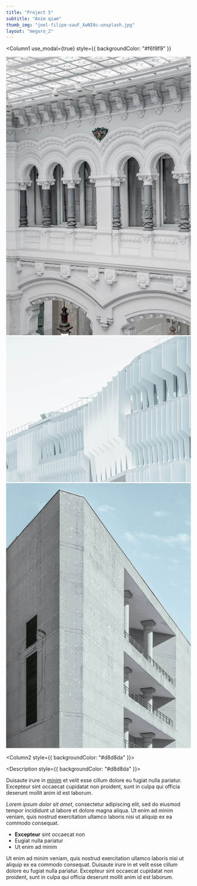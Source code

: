 ```yaml
---
title: "Project 5"
subtitle: "Anim qiam"
thumb_img: "joel-filipe-vauF_XwNI0c-unsplash.jpg"
layout: "meguro_2"
---
```


<Column1
	use_modal={true}
	style={{ backgroundColor: "#f6f8f9" }}
>

![This is the image description](joel-filipe-vauF_XwNI0c-unsplash.jpg)
![This is the image description](joel-filipe-_Di_gyxSdSk-unsplash.jpg)
![This is the image description](joel-filipe-HiOgJdpg0qo-unsplash.jpg)

</Column1>

<Column2 style={{ backgroundColor: "#d8d8da" }}>

<Title style={{ backgroundColor: "#d8d8da" }}>

# [Project 5](/project-5)

## Ut enim veniam

---

<Info li_separator="|">

- **Elit**: nostrud
- **Resse**: 835
- **Anim id**: enim, tempor, sed, dole
- [Voluptate](https://example.com)

</Info>

</Title>

<Description style={{ backgroundColor: "#d8d8da" }}>

Duisaute irure in [minim](https://example.com) et velit esse cillum dolore eu fugiat nulla pariatur. Excepteur sint occaecat cupidatat non proident, sunt in culpa qui officia deserunt mollit anim id est laborum.

*Lorem ipsum dolor sit amet*, consectetur adipiscing elit, sed do eiusmod tempor incididunt ut labore et dolore magna aliqua. Ut enim ad minim veniam, quis nostrud exercitation ullamco laboris nisi ut aliquip ex ea commodo consequat.

- **Excepteur** sint occaecat non
- Eugiat nulla pariatur
- Ut enim ad minim

Ut enim ad minim veniam, quis nostrud exercitation ullamco laboris nisi ut aliquip ex ea commodo consequat. Duisaute irure in et velit esse cillum dolore eu fugiat nulla pariatur. Excepteur sint occaecat cupidatat non proident, sunt in culpa qui officia deserunt mollit anim id est laborum.

</Description>

</Column2>
